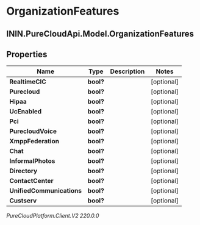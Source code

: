 # OrganizationFeatures

## ININ.PureCloudApi.Model.OrganizationFeatures

## Properties

|Name | Type | Description | Notes|
|------------ | ------------- | ------------- | -------------|
| **RealtimeCIC** | **bool?** |  | [optional] |
| **Purecloud** | **bool?** |  | [optional] |
| **Hipaa** | **bool?** |  | [optional] |
| **UcEnabled** | **bool?** |  | [optional] |
| **Pci** | **bool?** |  | [optional] |
| **PurecloudVoice** | **bool?** |  | [optional] |
| **XmppFederation** | **bool?** |  | [optional] |
| **Chat** | **bool?** |  | [optional] |
| **InformalPhotos** | **bool?** |  | [optional] |
| **Directory** | **bool?** |  | [optional] |
| **ContactCenter** | **bool?** |  | [optional] |
| **UnifiedCommunications** | **bool?** |  | [optional] |
| **Custserv** | **bool?** |  | [optional] |



_PureCloudPlatform.Client.V2 220.0.0_
